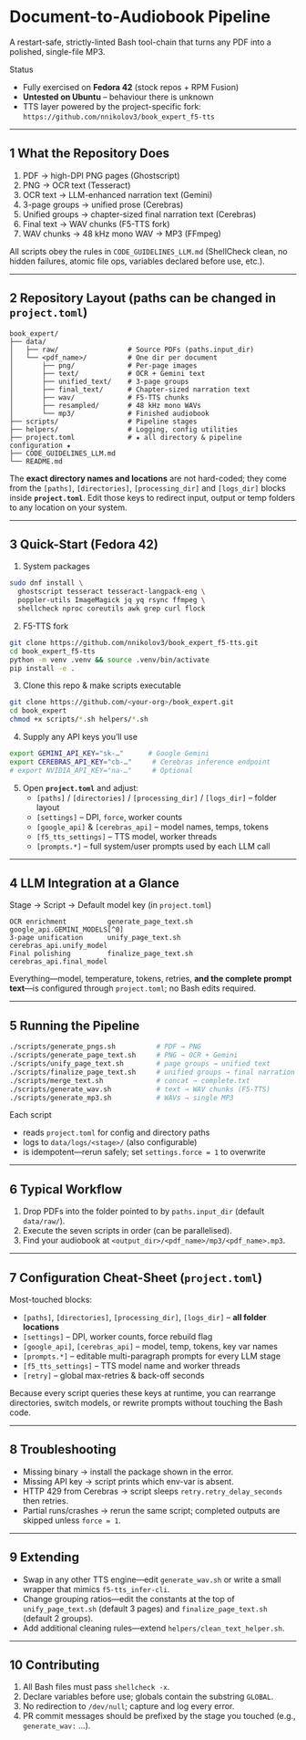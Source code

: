 # Document-to-Audiobook Pipeline

A restart-safe, strictly-linted Bash tool-chain that turns any PDF into a polished, single-file MP3.

Status

- Fully exercised on **Fedora 42** (stock repos + RPM Fusion)
- **Untested on Ubuntu** – behaviour there is unknown
- TTS layer powered by the project-specific fork: `https://github.com/nnikolov3/book_expert_f5-tts`

--------------------------------------------------------------------------------
1  What the Repository Does
--------------------------------------------------------------------------------
1. PDF → high-DPI PNG pages (Ghostscript)
2. PNG → OCR text (Tesseract)
3. OCR text → LLM-enhanced narration text (Gemini)
4. 3-page groups → unified prose (Cerebras)
5. Unified groups → chapter-sized final narration text (Cerebras)
6. Final text → WAV chunks (F5-TTS fork)
7. WAV chunks → 48 kHz mono WAV → MP3 (FFmpeg)

All scripts obey the rules in `CODE_GUIDELINES_LLM.md` (ShellCheck clean, no hidden failures, atomic file ops, variables declared before use, etc.).

--------------------------------------------------------------------------------
2  Repository Layout (paths can be changed in `project.toml`)
--------------------------------------------------------------------------------
```
book_expert/
├── data/
│   ├── raw/                 # Source PDFs (paths.input_dir)
│   └── <pdf_name>/          # One dir per document
│       ├── png/             # Per-page images
│       ├── text/            # OCR + Gemini text
│       ├── unified_text/    # 3-page groups
│       ├── final_text/      # Chapter-sized narration text
│       ├── wav/             # F5-TTS chunks
│       ├── resampled/       # 48 kHz mono WAVs
│       └── mp3/             # Finished audiobook
├── scripts/                 # Pipeline stages
├── helpers/                 # Logging, config utilities
├── project.toml             # ★ all directory & pipeline configuration ★
├── CODE_GUIDELINES_LLM.md
└── README.md
```

The **exact directory names and locations** are not hard-coded; they come from the `[paths]`, `[directories]`, `[processing_dir]` and `[logs_dir]` blocks inside **`project.toml`**. Edit those keys to redirect input, output or temp folders to any location on your system.

--------------------------------------------------------------------------------
3  Quick-Start (Fedora 42)
--------------------------------------------------------------------------------
1. System packages

```bash
sudo dnf install \
  ghostscript tesseract tesseract-langpack-eng \
  poppler-utils ImageMagick jq yq rsync ffmpeg \
  shellcheck nproc coreutils awk grep curl flock
```

2. F5-TTS fork

```bash
git clone https://github.com/nnikolov3/book_expert_f5-tts.git
cd book_expert_f5-tts
python -m venv .venv && source .venv/bin/activate
pip install -e .
```

3. Clone this repo \& make scripts executable

```bash
git clone https://github.com/<your-org>/book_expert.git
cd book_expert
chmod +x scripts/*.sh helpers/*.sh
```

4. Supply any API keys you’ll use

```bash
export GEMINI_API_KEY="sk-…"      # Google Gemini
export CEREBRAS_API_KEY="cb-…"     # Cerebras inference endpoint
# export NVIDIA_API_KEY="na-…"     # Optional
```

5. Open **`project.toml`** and adjust:
    - `[paths]` / `[directories]` / `[processing_dir]` / `[logs_dir]` – folder layout
    - `[settings]` – DPI, `force`, worker counts
    - `[google_api]` \& `[cerebras_api]` – model names, temps, tokens
    - `[f5_tts_settings]` – TTS model, worker threads
    - `[prompts.*]` – full system/user prompts used by each LLM call

--------------------------------------------------------------------------------
4  LLM Integration at a Glance
--------------------------------------------------------------------------------
Stage → Script → Default model key (in `project.toml`)

```
OCR enrichment          generate_page_text.sh   google_api.GEMINI_MODELS[^0]
3-page unification      unify_page_text.sh      cerebras_api.unify_model
Final polishing         finalize_page_text.sh   cerebras_api.final_model
```

Everything—model, temperature, tokens, retries, **and the complete prompt text**—is configured through `project.toml`; no Bash edits required.

--------------------------------------------------------------------------------
5  Running the Pipeline
--------------------------------------------------------------------------------
```bash
./scripts/generate_pngs.sh          # PDF → PNG
./scripts/generate_page_text.sh     # PNG → OCR + Gemini
./scripts/unify_page_text.sh        # page groups → unified text
./scripts/finalize_page_text.sh     # unified groups → final narration
./scripts/merge_text.sh             # concat → complete.txt
./scripts/generate_wav.sh           # text → WAV chunks (F5-TTS)
./scripts/generate_mp3.sh           # WAVs → single MP3
```

Each script

- reads `project.toml` for config and directory paths
- logs to `data/logs/<stage>/` (also configurable)
- is idempotent—rerun safely; set `settings.force = 1` to overwrite

--------------------------------------------------------------------------------
6  Typical Workflow
--------------------------------------------------------------------------------
1. Drop PDFs into the folder pointed to by `paths.input_dir` (default `data/raw/`).
2. Execute the seven scripts in order (can be parallelised).
3. Find your audiobook at `<output_dir>/<pdf_name>/mp3/<pdf_name>.mp3`.

--------------------------------------------------------------------------------
7  Configuration Cheat-Sheet (`project.toml`)
--------------------------------------------------------------------------------
Most-touched blocks:

- `[paths]`, `[directories]`, `[processing_dir]`, `[logs_dir]` – **all folder locations**
- `[settings]` – DPI, worker counts, force rebuild flag
- `[google_api]`, `[cerebras_api]` – model, temp, tokens, key var names
- `[prompts.*]` – editable multi-paragraph prompts for every LLM stage
- `[f5_tts_settings]` – TTS model name and worker threads
- `[retry]` – global max-retries \& back-off seconds

Because every script queries these keys at runtime, you can rearrange directories, switch models, or rewrite prompts without touching the Bash code.

--------------------------------------------------------------------------------
8  Troubleshooting
--------------------------------------------------------------------------------
- Missing binary → install the package shown in the error.
- Missing API key → script prints which env-var is absent.
- HTTP 429 from Cerebras → script sleeps `retry.retry_delay_seconds` then retries.
- Partial runs/crashes → rerun the same script; completed outputs are skipped unless `force = 1`.

--------------------------------------------------------------------------------
9  Extending
--------------------------------------------------------------------------------
- Swap in any other TTS engine—edit `generate_wav.sh` or write a small wrapper that mimics `f5-tts_infer-cli`.
- Change grouping ratios—edit the constants at the top of `unify_page_text.sh` (default 3 pages) and `finalize_page_text.sh` (default 2 groups).
- Add additional cleaning rules—extend `helpers/clean_text_helper.sh`.

--------------------------------------------------------------------------------
10  Contributing
--------------------------------------------------------------------------------
1. All Bash files must pass `shellcheck -x`.
2. Declare variables before use; globals contain the substring `GLOBAL`.
3. No redirection to `/dev/null`; capture and log every error.
4. PR commit messages should be prefixed by the stage you touched (e.g., `generate_wav:` …).

